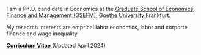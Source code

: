 I am a Ph.D. candidate in Economics at the [Graduate School of Economics, Finance and Management (GSEFM)](https://www.gsefm.eu/about-us.html), [Goethe University Frankfurt](https://www.goethe-university-frankfurt.de/en?legacy_request=1/).

My research interests are emprical labor economics, labor and corporte finance and wage inequality.



__[Curriculum Vitae](/pdf/cv_Liang_202404.pdf)__ (Updated April 2024)

<!--  __[Research Statement](/pdf/Rao Research Statement.pdf")__ -->

